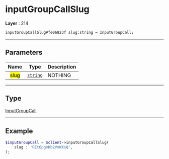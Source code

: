 # inputGroupCallSlug

**Layer** : 214

```tl
inputGroupCallSlug#fe06823f slug:string = InputGroupCall;
```

---

## Parameters

| Name | Type | Description |
| :---: | :---: | :--- |
| <mark>slug</mark> | [`string`](type/string) | NOTHING |

---

## Type

[InputGroupCall](type/InputGroupCall)

---

## Example

```php
$inputGroupCall = $client->inputGroupCallSlug(
	slug : 'REtOpgvKb2VmWXsQ',
);
```